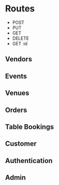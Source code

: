# Routes

- POST
- PUT
- GET
- DELETE
- GET :id

## Vendors

## Events

## Venues

## Orders

## Table Bookings

## Customer

## Authentication

## Admin